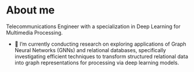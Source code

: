 # About me

Telecommunications Engineer with a specialization in Deep Learning for Multimedia Processing.

- 🔭 I’m currently conducting research on exploring applications of Graph Neural Networks (GNNs) and relational databases, specifically investigating efficient techniques to transform structured relational data into graph representations for processing via deep learning models.


<!--
**avivasluis/avivasluis** is a ✨ _special_ ✨ repository because its `README.md` (this file) appears on your GitHub profile.

Here are some ideas to get you started:

- 🔭 I’m currently working on ...
- 🌱 I’m currently learning ...
- 👯 I’m looking to collaborate on ...
- 🤔 I’m looking for help with ...
- 💬 Ask me about ...
- 📫 How to reach me: ...
- 😄 Pronouns: ...
- ⚡ Fun fact: ...
-->
